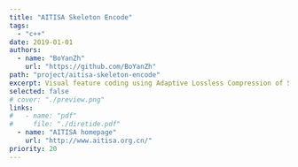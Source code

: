 ```yaml
---
title: "AITISA Skeleton Encode"
tags:
  - "c++"
date: 2019-01-01
authors:
  - name: "BoYanZh"
    url: "https://github.com/BoYanZh"
path: "project/aitisa-skeleton-encode"
excerpt: Visual feature coding using Adaptive Lossless Compression of Skeleton Sequences algorithm.
selected: false
# cover: "./preview.png"
links:
#   - name: "pdf"
#     file: "./diretide.pdf"
  - name: "AITISA homepage"
    url: "http://www.aitisa.org.cn/"
priority: 20
---
```


<!-- ## Title 1 -->

<!-- ### Preview

[Preview](./preview.png) -->

<!-- ### Website

[Github](https://github.com/joint-online-judge)

## Title 2

## Title 3

## Title 4 -->
